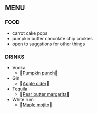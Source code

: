## MENU
### FOOD 
- carrot cake pops
- pumpkin butter chocolate chip cookies
- open to suggstions for other things

### DRINKS
- Vodka
    - 🎃[Pumpkin punch](https://www.halfbakedharvest.com/pumpkin-head-punch/#wprm-recipe-container-112699)🎃
- Gin
    - 🍎[Apple cider](https://creative-culinary.com/gin-apple-cider-ginger-beer-cocktail-recipe/)🍎
- Tequila
    - 🍐[Pear butter margarita](https://blog.harryanddavid.com/apple-butter-cocktail/#recipe)🍐
- White rum
    - 🍁[Maple mojito](https://butternutmountainfarm.com/about-maple/recipes/maple-mojito)🍁
